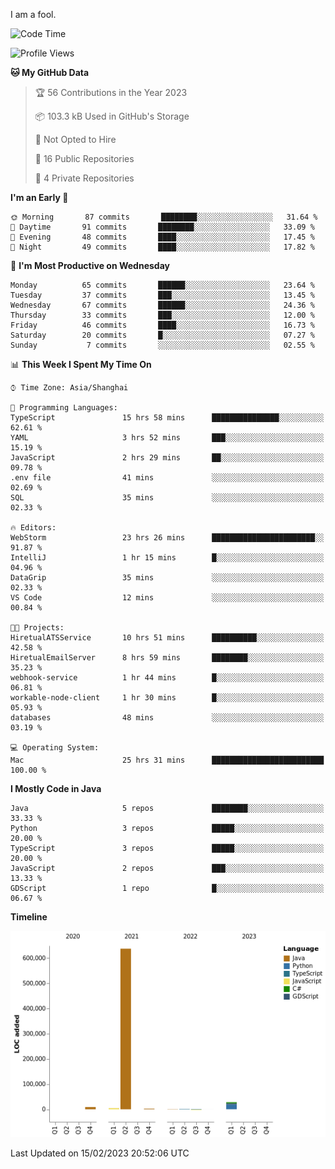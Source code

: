 I am a fool.

<!--START_SECTION:waka-->
![Code Time](http://img.shields.io/badge/Code%20Time-75%20hrs%2045%20mins-blue)

![Profile Views](http://img.shields.io/badge/Profile%20Views-17-blue)

**🐱 My GitHub Data** 

> 🏆 56 Contributions in the Year 2023
 > 
> 📦 103.3 kB Used in GitHub's Storage 
 > 
> 🚫 Not Opted to Hire
 > 
> 📜 16 Public Repositories 
 > 
> 🔑 4 Private Repositories  
 > 
**I'm an Early 🐤** 

```text
🌞 Morning       87 commits       ████████░░░░░░░░░░░░░░░░░   31.64 % 
🌆 Daytime       91 commits       ████████░░░░░░░░░░░░░░░░░   33.09 % 
🌃 Evening       48 commits       ████░░░░░░░░░░░░░░░░░░░░░   17.45 % 
🌙 Night         49 commits       ████░░░░░░░░░░░░░░░░░░░░░   17.82 % 

```
📅 **I'm Most Productive on Wednesday** 

```text
Monday          65 commits       ██████░░░░░░░░░░░░░░░░░░░   23.64 % 
Tuesday         37 commits       ███░░░░░░░░░░░░░░░░░░░░░░   13.45 % 
Wednesday       67 commits       ██████░░░░░░░░░░░░░░░░░░░   24.36 % 
Thursday        33 commits       ███░░░░░░░░░░░░░░░░░░░░░░   12.00 % 
Friday          46 commits       ████░░░░░░░░░░░░░░░░░░░░░   16.73 % 
Saturday        20 commits       █░░░░░░░░░░░░░░░░░░░░░░░░   07.27 % 
Sunday           7 commits       ░░░░░░░░░░░░░░░░░░░░░░░░░   02.55 % 

```


📊 **This Week I Spent My Time On** 

```text
⌚︎ Time Zone: Asia/Shanghai

💬 Programming Languages: 
TypeScript               15 hrs 58 mins      ███████████████░░░░░░░░░░   62.61 % 
YAML                     3 hrs 52 mins       ███░░░░░░░░░░░░░░░░░░░░░░   15.19 % 
JavaScript               2 hrs 29 mins       ██░░░░░░░░░░░░░░░░░░░░░░░   09.78 % 
.env file                41 mins             ░░░░░░░░░░░░░░░░░░░░░░░░░   02.69 % 
SQL                      35 mins             ░░░░░░░░░░░░░░░░░░░░░░░░░   02.33 % 

🔥 Editors: 
WebStorm                 23 hrs 26 mins      ███████████████████████░░   91.87 % 
IntelliJ                 1 hr 15 mins        █░░░░░░░░░░░░░░░░░░░░░░░░   04.96 % 
DataGrip                 35 mins             ░░░░░░░░░░░░░░░░░░░░░░░░░   02.33 % 
VS Code                  12 mins             ░░░░░░░░░░░░░░░░░░░░░░░░░   00.84 % 

🐱‍💻 Projects: 
HiretualATSService       10 hrs 51 mins      ██████████░░░░░░░░░░░░░░░   42.58 % 
HiretualEmailServer      8 hrs 59 mins       ████████░░░░░░░░░░░░░░░░░   35.23 % 
webhook-service          1 hr 44 mins        █░░░░░░░░░░░░░░░░░░░░░░░░   06.81 % 
workable-node-client     1 hr 30 mins        █░░░░░░░░░░░░░░░░░░░░░░░░   05.93 % 
databases                48 mins             ░░░░░░░░░░░░░░░░░░░░░░░░░   03.19 % 

💻 Operating System: 
Mac                      25 hrs 31 mins      █████████████████████████   100.00 % 

```

**I Mostly Code in Java** 

```text
Java                     5 repos             ████████░░░░░░░░░░░░░░░░░   33.33 % 
Python                   3 repos             █████░░░░░░░░░░░░░░░░░░░░   20.00 % 
TypeScript               3 repos             █████░░░░░░░░░░░░░░░░░░░░   20.00 % 
JavaScript               2 repos             ███░░░░░░░░░░░░░░░░░░░░░░   13.33 % 
GDScript                 1 repo              █░░░░░░░░░░░░░░░░░░░░░░░░   06.67 % 

```


**Timeline**

![Chart not found](https://raw.githubusercontent.com/VeejaLiu/VeejaLiu/master/charts/bar_graph.png) 


 Last Updated on 15/02/2023 20:52:06 UTC
<!--END_SECTION:waka-->
